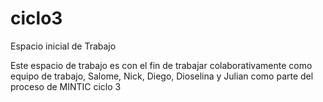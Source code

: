 # ciclo3
Espacio inicial de Trabajo

Este espacio de trabajo es con el fin de trabajar colaborativamente como equipo de trabajo, Salome, Nick, Diego, Dioselina y Julian como parte del proceso de MINTIC ciclo 3
